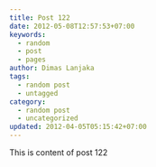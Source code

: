 ```yaml
---
title: Post 122
date: 2012-05-08T12:57:53+07:00
keywords:
  - random
  - post
  - pages
author: Dimas Lanjaka
tags:
  - random post
  - untagged
category:
  - random post
  - uncategorized
updated: 2012-04-05T05:15:42+07:00
---
```

This is content of post 122